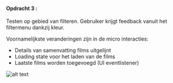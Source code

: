 #### Opdracht 3 : 

Testen op gebied van filteren. Gebruiker krijgt feedback vanuit het filtermenu dankzij kleur.

Voornamelijkste veranderingen zijn in de micro interacties:

- Details van samenvatting films uitgelijnt
- Loading state voor het laden van de films
- Laatste films worden toegevoegd (UI eventlistener)


![alt text](https://stefanvanbrummelen.github.io/Frontend-for-Designers/Opdracht%203/v5/assets/images/article.png)